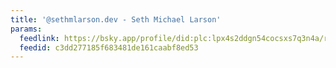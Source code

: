 ```yaml
---
title: '@sethmlarson.dev - Seth Michael Larson'
params:
  feedlink: https://bsky.app/profile/did:plc:lpx4s2ddgn54cocsxs7q3n4a/rss
  feedid: c3dd277185f683481de161caabf8ed53
---
```


